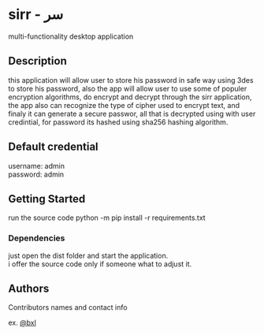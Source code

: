 # sirr - سر

multi-functionality desktop application

## Description

this application will allow user to store his password in safe way using 3des to store his password, also the app will allow user to use some of populer encryption algorithms, do encrypt and decrypt through the sirr  application, the app also can recognize the type of cipher used to encrypt text, and finaly it can generate a secure passwor, all that is decrypted using with user credintial, for password its hashed using sha256 hashing algorithm.

## Default credential

username: admin </br>
password: admin

## Getting Started
run the source code
python -m pip install -r requirements.txt
### Dependencies

just open the dist folder and start the application. </br>
i offer the source code only if someone what to adjust it.





## Authors

Contributors names and contact info


ex. [@bxl](https://twitter.com/ialibxl)

